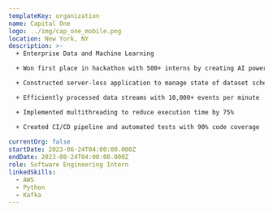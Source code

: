 ```yaml
---
templateKey: organization
name: Capital One
logo: ../img/cap_one_mobile.png
location: New York, NY
description: >-
  + Enterprise Data and Machine Learning

  + Won first place in hackathon with 500+ interns by creating AI powered slack message summarizer  

  + Constructed server-less application to manage state of dataset schemas in abstraction between data-lake and producers/consumers 

  + Efficiently processed data streams with 10,000+ events per minute 

  + Implemented multithreading to reduce execution time by 75% 

  + Created CI/CD pipeline and automated tests with 90% code coverage 
  
currentOrg: false
startDate: 2023-06-24T04:00:00.000Z
endDate: 2023-08-24T04:00:00.000Z
role: Software Engineering Intern
linkedSkills:
  - AWS
  - Python
  - Kafka
---
```

